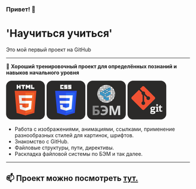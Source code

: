### Привет! 👋

# **'Научиться учиться'**
Это мой первый проект на GitHub
________________________________________________

🌱 **Хороший тренировочный проект для определённых познаний и навыков начального уровня**

[![HTML](https://raw.githubusercontent.com/innagolovko/innagolovko/2ffcf84a9b8adb1876e29a661e289928b14f073a/images/HTML.svg)](https://developer.mozilla.org/ru/docs/Learn/Getting_started_with_the_web/HTML_basics)
[![CSS](https://raw.githubusercontent.com/innagolovko/innagolovko/2ffcf84a9b8adb1876e29a661e289928b14f073a/images/CSS.svg)](https://developer.mozilla.org/ru/docs/Learn/Getting_started_with_the_web/CSS_basics)
[![БЭМ](https://raw.githubusercontent.com/innagolovko/innagolovko/e8eccd01b7ed3321b0dac4c7b18c9a4254d274ef/images/%D0%91%D0%AD%D0%9C.svg)](https://ru.bem.info/)
[![Git](https://raw.githubusercontent.com/innagolovko/innagolovko/2ffcf84a9b8adb1876e29a661e289928b14f073a/images/Git.svg)](https://git-scm.com/)

* Работа с изображениями, анимациями, ссылками, применение разнообразных стилей для картинок, шрифтов.
* Знакомство с GitHub.
* Файловые структуры, пути, директивы.
* Раскладка файловой системы по БЭМ и так далее.
________________________________________________

## 📫 Проект можно посмотреть [тут.](https://innagolovko.github.io/to-study/)

